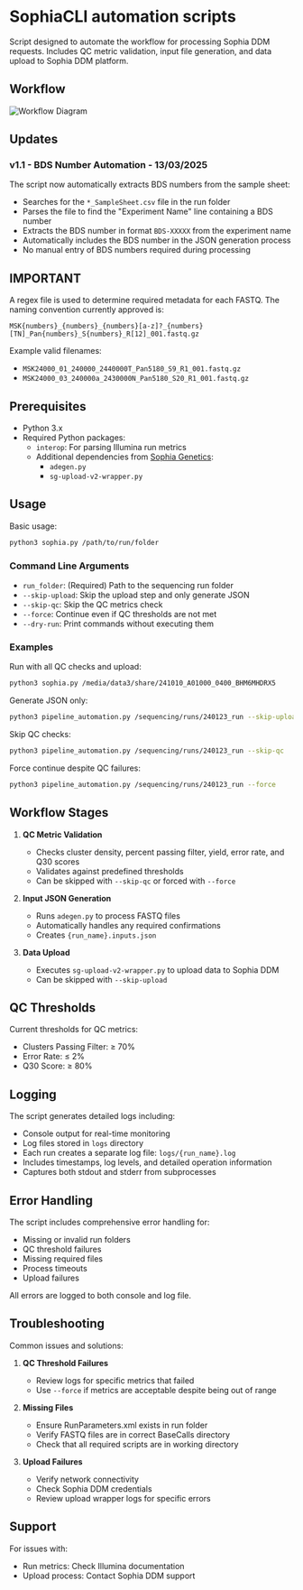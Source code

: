 # SophiaCLI automation scripts

Script designed to automate the workflow for processing Sophia DDM requests. Includes QC metric validation, input file generation, and data upload to Sophia DDM platform.

## Workflow

![Workflow Diagram](workflow.png)

## Updates

### v1.1 - BDS Number Automation - 13/03/2025

The script now automatically extracts BDS numbers from the sample sheet:

- Searches for the `*_SampleSheet.csv` file in the run folder
- Parses the file to find the "Experiment Name" line containing a BDS number
- Extracts the BDS number in format `BDS-XXXXX` from the experiment name
- Automatically includes the BDS number in the JSON generation process
- No manual entry of BDS numbers required during processing

## IMPORTANT

A regex file is used to determine required metadata for each FASTQ. The naming convention currently approved is:

```
MSK{numbers}_{numbers}_{numbers}[a-z]?_{numbers}[TN]_Pan{numbers}_S{numbers}_R[12]_001.fastq.gz
```

Example valid filenames:
- `MSK24000_01_240000_2440000T_Pan5180_S9_R1_001.fastq.gz`
- `MSK24000_03_240000a_2430000N_Pan5180_S20_R1_001.fastq.gz`

## Prerequisites

- Python 3.x
- Required Python packages:
  - `interop`: For parsing Illumina run metrics
  - Additional dependencies from [Sophia Genetics](https://api-fr.sophiagenetics.com/uploader/cli/docs/):
    - `adegen.py`
    - `sg-upload-v2-wrapper.py`

## Usage

Basic usage:
```bash
python3 sophia.py /path/to/run/folder
```

### Command Line Arguments

- `run_folder`: (Required) Path to the sequencing run folder
- `--skip-upload`: Skip the upload step and only generate JSON
- `--skip-qc`: Skip the QC metrics check
- `--force`: Continue even if QC thresholds are not met
- `--dry-run`: Print commands without executing them

### Examples

Run with all QC checks and upload:
```bash
python3 sophia.py /media/data3/share/241010_A01000_0400_BHM6MHDRX5
```

Generate JSON only:
```bash
python3 pipeline_automation.py /sequencing/runs/240123_run --skip-upload
```

Skip QC checks:
```bash
python3 pipeline_automation.py /sequencing/runs/240123_run --skip-qc
```

Force continue despite QC failures:
```bash
python3 pipeline_automation.py /sequencing/runs/240123_run --force
```

## Workflow Stages

1. **QC Metric Validation**
   - Checks cluster density, percent passing filter, yield, error rate, and Q30 scores
   - Validates against predefined thresholds
   - Can be skipped with `--skip-qc` or forced with `--force`

2. **Input JSON Generation**
   - Runs `adegen.py` to process FASTQ files
   - Automatically handles any required confirmations
   - Creates `{run_name}.inputs.json`

3. **Data Upload**
   - Executes `sg-upload-v2-wrapper.py` to upload data to Sophia DDM
   - Can be skipped with `--skip-upload`

## QC Thresholds

Current thresholds for QC metrics:
- Clusters Passing Filter: ≥ 70%
- Error Rate: ≤ 2%
- Q30 Score: ≥ 80%

## Logging

The script generates detailed logs including:
- Console output for real-time monitoring
- Log files stored in `logs` directory
- Each run creates a separate log file: `logs/{run_name}.log`
- Includes timestamps, log levels, and detailed operation information
- Captures both stdout and stderr from subprocesses

## Error Handling

The script includes comprehensive error handling for:
- Missing or invalid run folders
- QC threshold failures
- Missing required files
- Process timeouts
- Upload failures

All errors are logged to both console and log file.

## Troubleshooting

Common issues and solutions:

1. **QC Threshold Failures**
   - Review logs for specific metrics that failed
   - Use `--force` if metrics are acceptable despite being out of range

2. **Missing Files**
   - Ensure RunParameters.xml exists in run folder
   - Verify FASTQ files are in correct BaseCalls directory
   - Check that all required scripts are in working directory

3. **Upload Failures**
   - Verify network connectivity
   - Check Sophia DDM credentials
   - Review upload wrapper logs for specific errors

## Support

For issues with:
- Run metrics: Check Illumina documentation
- Upload process: Contact Sophia DDM support
